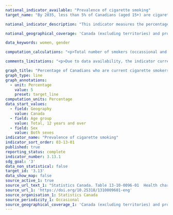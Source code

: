 ```yaml
---
national_indicator_available: "Prevalence of cigarette smoking"
target_name: "By 2035, less than 5% of Canadians (aged 15+) are cigarette smokers"

national_indicator_description: "This indicator measures the percentage of Canadians who are current cigarette smokers."

national_geographical_coverage: 'Canada (excluding territories) and provinces'

data_keywords: women, gender

computation_calculations: "<p>Total number of smokers (occassional and daily) aged 12 years old and over divided by total population aged 12 years old and over.<br> Daily smoker refers to those who reported smoking cigarettes every day. Occasional smoker refers to those who reported smoking cigarettes occasionally. This includes former daily smokers who now smoke occasionally.</p>"

comments_limitations: "<p>Due to data availability, the indicator currently only measures the proportion of Canadians aged 12 years old and over who are cigarette smokers as opposed to aged 15 years old and over. The indicator does not take into account the number of cigarettes smoked. <br><br>The indicator covers the population 12 years of age and over living in the ten provinces. Excluded from the survey's coverage are: persons living on reserves and other Aboriginal settlements; the institutionalized population, and children aged 12-17 that are living in foster care.</p>"

graph_title: "Percentage of Canadians who are current cigarette smokers"
graph_type: line
graph_annotations:
  - unit: Percentage
    value: 5
    preset: target_line
computation_units: Percentage
data_start_values:
  - field: Geography
    value: Canada
  - field: Age group
    value: Total, 12 years and over
  - field: Sex
    value: Both sexes
indicator_name: "Prevalence of cigarette smoking"
indicator_sort_order: 03-13-01
published: true
reporting_status: complete
indicator_number: 3.13.1
sdg_goal: '3'
data_non_statistical: false
target_id: '3.13'
data_show_map: false
source_active_1: true
source_url_text_1: "Statistics Canada. Table 13-10-0096-01  Health characteristics, annual estimates"
source_url_1: 'https://doi.org/10.25318/1310009601-eng'
source_organisation_1: Statistics Canada
source_periodicity_1: Occasional
source_geographical_coverage_1: 'Canada (excluding territories) and provinces'
---
```

